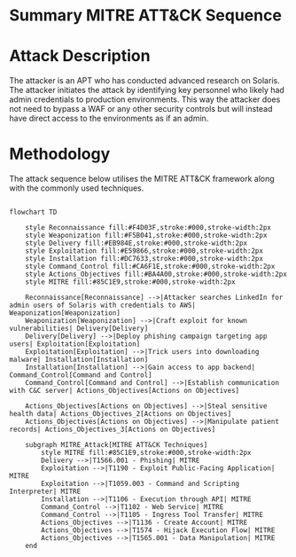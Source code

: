 # Summary MITRE ATT&CK Sequence



# Attack Description



The attacker is an APT who has conducted advanced research on Solaris. The attacker initiates the attack by identifying key personnel who likely had admin credentials to production environments. This way the attacker does not need to bypass a WAF or any other security controls but will instead have direct access to the environments as if an admin.



# Methodology

The attack sequence below utilises the MITRE ATT&CK framework along with the commonly used techniques. 

```mermaid

flowchart TD

    style Reconnaissance fill:#F4D03F,stroke:#000,stroke-width:2px
    style Weaponization fill:#F5B041,stroke:#000,stroke-width:2px
    style Delivery fill:#EB984E,stroke:#000,stroke-width:2px
    style Exploitation fill:#E59866,stroke:#000,stroke-width:2px
    style Installation fill:#DC7633,stroke:#000,stroke-width:2px
    style Command_Control fill:#CA6F1E,stroke:#000,stroke-width:2px
    style Actions_Objectives fill:#BA4A00,stroke:#000,stroke-width:2px
    style MITRE fill:#85C1E9,stroke:#000,stroke-width:2px

    Reconnaissance[Reconnaissance] -->|Attacker searches LinkedIn for admin users of Solaris with credentials to AWS| Weaponization[Weaponization]
    Weaponization[Weaponization] -->|Craft exploit for known vulnerabilities| Delivery[Delivery]
    Delivery[Delivery] -->|Deploy phishing campaign targeting app users| Exploitation[Exploitation]
    Exploitation[Exploitation] -->|Trick users into downloading malware| Installation[Installation]
    Installation[Installation] -->|Gain access to app backend| Command_Control[Command and Control]
    Command_Control[Command and Control] -->|Establish communication with C&C server| Actions_Objectives[Actions on Objectives]
    
    Actions_Objectives[Actions on Objectives] -->|Steal sensitive health data| Actions_Objectives_2[Actions on Objectives]
    Actions_Objectives[Actions on Objectives] -->|Manipulate patient records| Actions_Objectives_3[Actions on Objectives]

    subgraph MITRE_Attack[MITRE ATT&CK Techniques]
        style MITRE fill:#85C1E9,stroke:#000,stroke-width:2px
        Delivery -->|T1566.001 - Phishing| MITRE
        Exploitation -->|T1190 - Exploit Public-Facing Application| MITRE
        Exploitation -->|T1059.003 - Command and Scripting Interpreter| MITRE
        Installation -->|T1106 - Execution through API| MITRE
        Command_Control -->|T1102 - Web Service| MITRE
        Command_Control -->|T1105 - Ingress Tool Transfer| MITRE
        Actions_Objectives -->|T1136 - Create Account| MITRE
        Actions_Objectives -->|T1574 - Hijack Execution Flow| MITRE
        Actions_Objectives -->|T1565.001 - Data Manipulation| MITRE
    end
